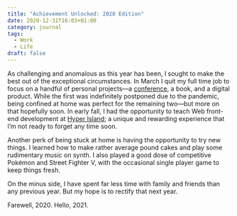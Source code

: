 ```yaml
---
title: "Achievement Unlocked: 2020 Edition"
date: 2020-12-31T16:03+01:00
category: journal
tags:
  - Work
  - Life
draft: false
---
```

As challenging and anomalous as this year has been, I sought to make the best out of the exceptional circumstances. In March I quit my full time job to focus on a handful of personal projects—a [conference](https://swiftandfika.com/), a book, and a digital product. While the first was indefinitely postponed due to the pandemic, being confined at home was perfect for the remaining two—but more on that hopefully soon. In early fall, I had the opportunity to teach Web front-end development at [Hyper Island](https://www.hyperisland.com/programs-and-courses/frontend-developer); a unique and rewarding experience that I’m not ready to forget any time soon.

Another perk of being stuck at home is having the opportunity to try new things. I learned how to make rather average pound cakes and play some rudimentary music on synth. I also played a good dose of competitive Pokémon and Street Fighter V, with the occasional single player game to keep things fresh.

On the minus side, I have spent far less time with family and friends than any previous year. But my hope is to rectify that next year.

Farewell, 2020. Hello, 2021.